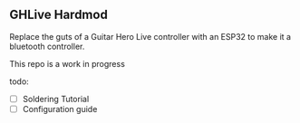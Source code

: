 GHLive Hardmod
--------------

Replace the guts of a Guitar Hero Live controller with an ESP32 to make it a bluetooth controller.

This repo is a work in progress

todo:
 - [ ] Soldering Tutorial
 - [ ] Configuration guide
